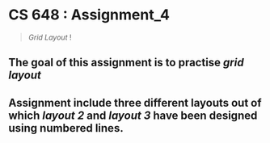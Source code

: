 # CS 648 : Assignment_4
>_Grid Layout_ !  

## The goal of this assignment is to practise  *grid layout* 
## Assignment include three different layouts out of which _layout 2_ and _layout 3_ have been designed using numbered lines.

